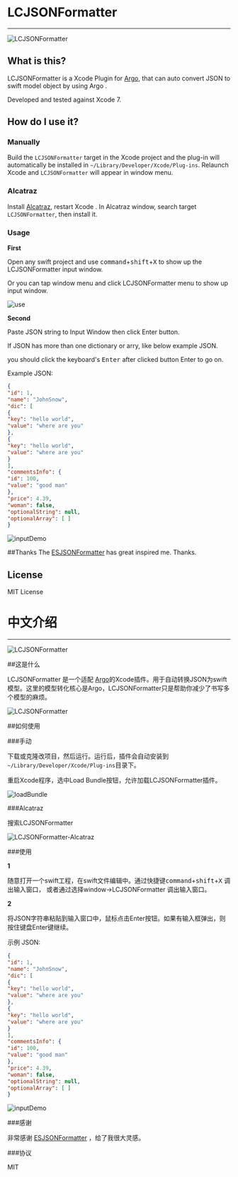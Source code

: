 
# LCJSONFormatter
---

![LCJSONFormatter](https://github.com/EvoIos/LCJSONFormatter/blob/master/images/LCJSONFormatterGif.gif)

## What is this?

LCJSONFormatter is a Xcode Plugin for [Argo](https://github.com/thoughtbot/Argo), that can auto convert JSON to swift model object by using Argo .

Developed and tested against Xcode 7. 



## How do I use it?

### Manually

Build the `LCJSONFormatter` target in the Xcode project and the plug-in will automatically be installed in `~/Library/Developer/Xcode/Plug-ins`. Relaunch Xcode and `LCJSONFormatter` will appear in window menu.

### Alcatraz

Install [Alcatraz](http://alcatraz.io/), restart Xcode . In Alcatraz window, search target `LCJSONFormatter`, then install it.

### Usage

**First**

Open any swift project and use <kbd>command</kbd>+<kbd>shift</kbd>+<kbd>X</kbd> to show up the LCJSONFormatter input window.

Or you can tap window menu and click LCJSONFormatter menu to show up input window.

![use](https://github.com/EvoIos/LCJSONFormatter/blob/master/images/windowSelectLCJSONFormatter.png)


**Second**

Paste JSON string to Input Window then click Enter button.

If JSON has more than one dictionary or arry, like below example JSON.

you should click the keyboard's <kbd>Enter</kbd> after clicked button Enter to go on.

Example JSON:

```json
{
"id": 1, 
"name": "JohnSnow", 
"dic": [
{
"key": "hello world", 
"value": "where are you"
}, 
{
"key": "hello world", 
"value": "where are you"
}
], 
"commentsInfo": {
"id": 100, 
"value": "good man"
}, 
"price": 4.39, 
"woman": false, 
"optionalString": null, 
"optionalArray": [ ]
}
```

![inputDemo](https://github.com/EvoIos/LCJSONFormatter/blob/master/images/LCJSONFormatterInput.gif)

##Thanks
The [ESJSONFormatter](https://github.com/EnjoySR/ESJsonFormat-Xcode) has  great inspired me. Thanks.

## License

MIT License

# 中文介绍
---

![LCJSONFormatter](https://github.com/EvoIos/LCJSONFormatter/blob/master/images/LCJSONFormatterGif.gif)

##这是什么

LCJSONFormatter 是一个适配 [Argo](https://github.com/thoughtbot/Argo)的Xcode插件。用于自动转换JSON为swift模型。这里的模型转化核心是Argo，LCJSONFormatter只是帮助你减少了书写多个模型的麻烦。

![LCJSONFormatter](https://github.com/EvoIos/LCJSONFormatter/blob/master/images/LCJSONFormatterGif.gif)


##如何使用

###手动

下载或克隆改项目，然后运行。运行后，插件会自动安装到`~/Library/Developer/Xcode/Plug-ins`目录下。

重启Xcode程序，选中Load Bundle按钮，允许加载LCJSONFormatter插件。

![loadBundle](https://github.com/EvoIos/LCJSONFormatter/blob/master/images/loadBundle.png)

###Alcatraz

搜索LCJSONFormatter

![LCJSONFormatter-Alcatraz](https://github.com/EvoIos/LCJSONFormatter/blob/master/images/Alcatraz-Install-LCJSONFormatter.png)


###使用

**1**

随意打开一个swift工程，在swift文件编辑中。通过快捷键<kbd>command</kbd>+<kbd>shift</kbd>+<kbd>X</kbd> 调出输入窗口， 或者通过选择window->LCJSONFormatter 调出输入窗口。

**2**

将JSON字符串粘贴到输入窗口中，鼠标点击Enter按钮。如果有输入框弹出，则按住键盘Enter键继续。

示例 JSON:

```json
{
"id": 1, 
"name": "JohnSnow", 
"dic": [
{
"key": "hello world", 
"value": "where are you"
}, 
{
"key": "hello world", 
"value": "where are you"
}
], 
"commentsInfo": {
"id": 100, 
"value": "good man"
}, 
"price": 4.39, 
"woman": false, 
"optionalString": null, 
"optionalArray": [ ]
}
```

![inputDemo](https://github.com/EvoIos/LCJSONFormatter/blob/master/images/LCJSONFormatterInput.gif)

###感谢

非常感谢 [ESJSONFormatter](https://github.com/EnjoySR/ESJsonFormat-Xcode) ，给了我很大灵感。

###协议

MIT